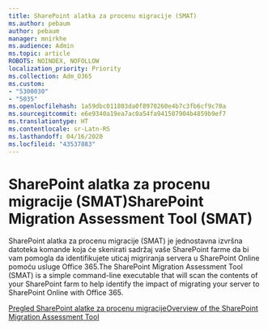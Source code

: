 ```yaml
---
title: SharePoint alatka za procenu migracije (SMAT)
ms.author: pebaum
author: pebaum
manager: mnirkhe
ms.audience: Admin
ms.topic: article
ROBOTS: NOINDEX, NOFOLLOW
localization_priority: Priority
ms.collection: Adm_O365
ms.custom:
- "5300030"
- "5035"
ms.openlocfilehash: 1a59dbc011803da0f8970260e4b7c3fb6cf9c70a
ms.sourcegitcommit: e6e9340a19ea7ac0a54fa941507904b4859b9ef7
ms.translationtype: HT
ms.contentlocale: sr-Latn-RS
ms.lasthandoff: 04/16/2020
ms.locfileid: "43537883"
---
```

# <a name="sharepoint-migration-assessment-tool-smat"></a><span data-ttu-id="7e6df-102">SharePoint alatka za procenu migracije (SMAT)</span><span class="sxs-lookup"><span data-stu-id="7e6df-102">SharePoint Migration Assessment Tool (SMAT)</span></span>

<span data-ttu-id="7e6df-103">SharePoint alatka za procenu migracije (SMAT) je jednostavna izvršna datoteka komande koja će skenirati sadržaj vaše SharePoint farme da bi vam pomogla da identifikujete uticaj migriranja servera u SharePoint Online pomoću usluge Office 365.</span><span class="sxs-lookup"><span data-stu-id="7e6df-103">The SharePoint Migration Assessment Tool (SMAT) is a simple command-line executable that will scan the contents of your SharePoint farm to help identify the impact of migrating your server to SharePoint Online with Office 365.</span></span>

[<span data-ttu-id="7e6df-104">Pregled SharePoint alatke za procenu migracije</span><span class="sxs-lookup"><span data-stu-id="7e6df-104">Overview of the SharePoint Migration Assessment Tool</span></span>](https://docs.microsoft.com/sharepointmigration/overview-of-the-sharepoint-migration-assessment-tool)
